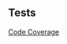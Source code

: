 ## Tests

[Code Coverage](https://www.meziantou.net/computing-code-coverage-for-a-dotnet-core-project-with-azure-devops-and-coverlet.htm)